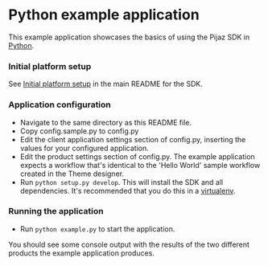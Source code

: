 Python example application
===========================

This example application showcases the basics of using the Pijaz SDK in [Python](https://www.python.org).


### Initial platform setup

See [Initial platform setup](https://github.com/pijaz/pijaz-sdk#initial-platform-setup) in the main README for the SDK.


### Application configuration

* Navigate to the same directory as this README file.
* Copy config.sample.py to config.py
* Edit the client application settings section of config.py, inserting the values for your configured application.
* Edit the product settings section of config.py. The example application expects a workflow that's identical to the 'Hello World' sample workflow created in the Theme designer.
* Run `python setup.py develop`. This will install the SDK and all dependencies. It's recommended that you do this in a [virtualenv](http://virtualenv.readthedocs.org/en/latest).


### Running the application

* Run `python example.py` to start the application.

You should see some console output with the results of the two different products the example application produces.

